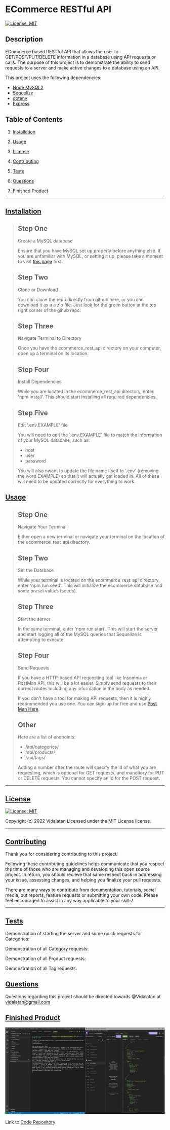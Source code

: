 # ECommerce RESTful API

[![License: MIT](https://img.shields.io/badge/License-MIT-yellow.svg)](https://opensource.org/licenses/MIT)

## Description

ECommerce based RESTful API that allows the user to GET/POST/PUT/DELETE information in a database using API requests or calls. The purpose of this project is to demonstrate the ability to send requests to a server and make active changes to a database using an API.

This project uses the following dependencies:
- [Node MySQL2](https://github.com/sidorares/node-mysql2#readme)
- [Sequelize](https://github.com/sequelize/sequelize#readme)
- [dotenv](https://github.com/motdotla/dotenv#readme)
- [Express](https://github.com/expressjs/express#readme)

## Table of Contents

1.  [Installation](#installation)

2.  [Usage](#usage)

3.  [License](#license)

4.  [Contributing](#contributing)

5.  [Tests](#tests)

6.  [Questions](#questions)

7.  [Finished Product](#finished-product)

---

## [Installation](#installation)

>## Step One
>Create a MySQL database
>
>Ensure that you have MySQL set up properly before anything else. If you are unfamiliar with MySQL, or setting it up, please take a moment to visit [this page](https://dev.mysql.com/doc/mysql-getting-started/en/) first.

>## Step Two
>Clone or Download
>
>You can clone the repo directly from github here, or you can download it as a a zip file. Just look for the green button at the top right corner of the gihub repo.

>## Step Three
>Navigate Terminal to Directory
>
>Once you have the ecommerce_rest_api directory on your computer, open up a terminal on its location.

>## Step Four
>Install Dependencies
>
>While you are located in the ecommerce_rest_api directory, enter 'npm install'. This should start installing all required dependencies.

>## Step Five
>Edit '.env.EXAMPLE' file
>
>You will need to edit the '.env.EXAMPLE' file to match the information of your MySQL database, such as:
>- host
>- user
>- password
>
>You will also nwant to update the file name itself to '.env' (removing the word EXAMPLE) so that it will actually get loaded in.
>All of these will need to be updated correctly for everything to work.


## [Usage](#usage)
<!-- Here you should enter how to use your project. You can use the outline below, or create one yourself -->
<!-- If you would like to have images in your how to, enclose them like so ![Image name](image link or relative path) -->

<!-- Make sure to have a '>' character before each new line -->
>## Step One
>Navigate Your Terminal
>
>Either open a new terminal or navigate your terminal on the location of the ecommerce_rest_api directory.

>## Step Two
>Set the Database
>
>While your terminal is located on the ecommerce_rest_api directory, enter 'npm run seed'. This will initialize the ecommerce database and some preset values (seeds).

>## Step Three
>Start the server
>
>In the same terminal, enter 'npm run start'. This will start the server and start logging all of the MySQL queries that Sequelize is attempting to execute

>## Step Four
>Send Requests
>
>If you have a HTTP-based API requesting tool like Insomnia or PostMan API, this will be a lot easier. Simply send requests to their correct routes including any information in the body as needed.
>
>If you don't have a tool for making API requests, then it is highly recommended you use one. You can sign-up for free and use [Post Man Here](https://www.postman.com/).

>## Other
>Here are a list of endpoints:
>- /api/categories/
>- /api/products/
>- /api/tags/
>
>Adding a number after the route will specify the id of what you are requesting, which is optional for GET requests, and manditory for PUT or DELETE requests. You cannot specify an id for the POST request.

---

## [License](#license)
[![License: MIT](https://img.shields.io/badge/License-MIT-yellow.svg)](https://opensource.org/licenses/MIT)

 Copyright (c) 2022 Vidalatan Licensed under the MIT License license.

---

## [Contributing](#contributing)

Thank you for considering contributing to this project!

Following these contributing guidelines helps communicate that you respect the time of those who are managing and developing this open source project.
In return, you should recieve that same respect back in addressing your issue, assessing changes, and helping you finalize your pull requests.

There are many ways to contribute from documentation, tutorials, social media, but reports, feature requests or submitting your own code. Please feel 
encouraged to assist in any way applicable to your skills!

---

## [Tests](#tests)

Demonstration of starting the server and some quick requests for Categories:

[]()


Demonstration of all Category requests:

[]()


Demonstration of all Product requests:

[]()


Demonstration of all Tag requests:

[]()



## [Questions](#questions)

 Questions regarding this project should be directed towards @Vidalatan at vidalatan@gmail.com

## [Finished Product](#finished_product)

![Finished Project Image](./assets/images/FinishedProductImage.png)

Link to [Code Repository](https://github.com/Vidalatan/ECommerce_REST_API/#readme)

